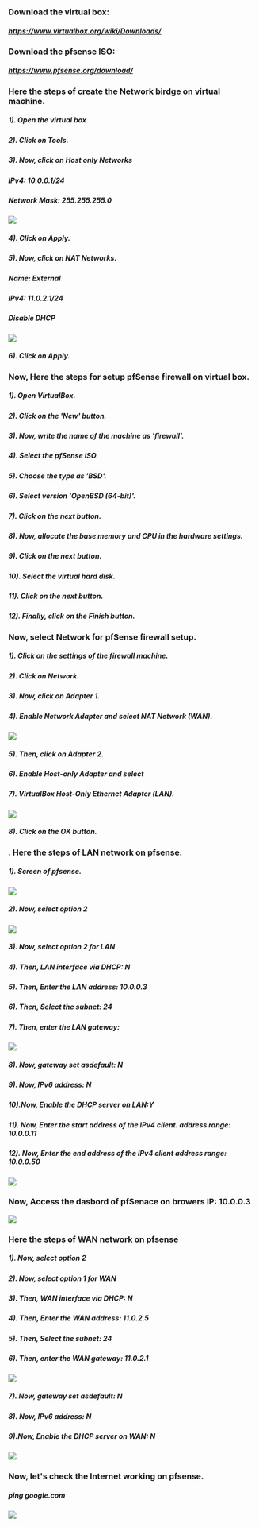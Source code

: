 ### Download the virtual box:
##### https://www.virtualbox.org/wiki/Downloads/    

### Download the pfsense ISO: 
##### https://www.pfsense.org/download/

<!-- #### After the download and install virtual box then start the virtual box.

#### Now, we need to create two netwrok WAN and LAN for the pfSense setup.

#### WAN used for the accessing the INTERNET on the pfsence.

#### LAN used for the share the Network connection for the client from the pfSence fierwall. -->


### Here the steps of create the Network birdge on virtual machine.

##### 1). Open the virtual box 
##### 2). Click on Tools.
##### 3). Now, click on Host only Networks 
#####            IPv4: 10.0.0.1/24
#####            Network Mask: 255.255.255.0
![](1.png)
##### 4). Click on Apply.
##### 5). Now, click on NAT Networks.
#####            Name: External
#####            IPv4: 11.0.2.1/24
#####            Disable DHCP
![](2.png)

##### 6). Click on Apply.



### Now, Here the steps for setup pfSense firewall on virtual box.

##### 1). Open VirtualBox.
##### 2). Click on the 'New' button.
##### 3). Now, write the name of the machine as 'firewall'.
##### 4). Select the pfSense ISO.
##### 5). Choose the type as 'BSD'.
##### 6). Select version 'OpenBSD (64-bit)'.
##### 7). Click on the next button.
##### 8). Now, allocate the base memory and CPU in the hardware settings.
##### 9). Click on the next button.
##### 10). Select the virtual hard disk.
##### 11). Click on the next button.
##### 12). Finally, click on the Finish button.


 ### Now, select Network for pfSense firewall setup.

##### 1). Click on the settings of the firewall machine.
##### 2). Click on Network.
##### 3). Now, click on Adapter 1.
##### 4). Enable Network Adapter and select NAT Network (WAN).
![](3.png)
##### 5). Then, click on Adapter 2.
##### 6). Enable Host-only Adapter and select 
##### 7). VirtualBox Host-Only Ethernet Adapter (LAN).
![](4.png)

##### 8). Click on the OK button.



### . Here the steps of LAN network on pfsense.

##### 1). Screen of pfsense.

![](5.png)


##### 2). Now, select option 2

![](6.png)

##### 3). Now, select option 2 for LAN
##### 4). Then, LAN interface via DHCP: N
##### 5). Then, Enter the LAN address: 10.0.0.3
##### 6). Then, Select the subnet: 24
##### 7). Then, enter the LAN gateway:  

![](7.png)

##### 8). Now, gateway set asdefault: N
##### 9). Now, IPv6 address: N
##### 10).Now, Enable the DHCP server on LAN:Y
##### 11). Now, Enter the start address of the IPv4 client. address range: 10.0.0.11
##### 12). Now, Enter the end address of the IPv4 client address range: 10.0.0.50

![](8.png)


### Now, Access the dasbord of pfSenace on browers IP: 10.0.0.3
![](9.png)
###  Here the steps of WAN network on pfsense
##### 1). Now, select option 2
##### 2). Now, select option 1 for WAN
##### 3). Then, WAN interface via DHCP: N
##### 4). Then, Enter the WAN address: 11.0.2.5
##### 5). Then, Select the subnet: 24
##### 6). Then, enter the WAN gateway: 11.0.2.1
![](10.png)
##### 7). Now, gateway set asdefault: N
##### 8). Now, IPv6 address: N
##### 9).Now, Enable the DHCP server on WAN: N 

![](11.png)
### Now, let's check the Internet working on pfsense.
##### ping google.com
![](12.png)


